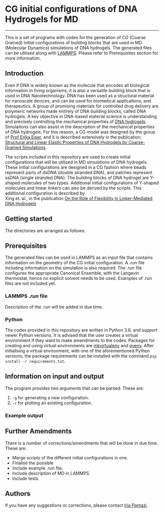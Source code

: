 # **CG initial configurations of DNA Hydrogels for MD**
---

This is a set of programs with codes for the generation of CG
(Coarse Grained) initial configurations of building blocks that 
are used in MD (Molecular Dynamics) simulations of DNA hydrogels.
The generated files can be utilised along with 
[LAMMPS](https://lammps.sandia.gov/). 
Please refer to Prerequisites section for more information.

## **Introduction**

Even if DNA is widely known as the molecule that encodes all biological information in living organisms, 
it is also a versatile building block that is used in DNA Nanotechnology. 
DNA has been used as a structural material for nanoscale devices, and can be 
used for biomedical applications, and therapeutics.
A group of promising materials for controlled drug delivery are polymeric 
networks made entirely of DNA building blocks, called DNA hydrogels.
A key objective in DNA-based material science is understanding and precisely 
controlling the mechanical properties of 
[DNA hydrogels](https://www.pnas.org/content/pnas/115/32/8137.full.pdf). 
Simulations can also assist in the description of the mechanical properties 
of DNA hydrogels. For this reason, a CG model was designed by the group of 
[Prof Erika Eiser](https://www.phy.cam.ac.uk/directory/eisere), and it is 
described extensively in the publication: 
[Structural and Linear Elastic Properties of DNA Hydrogels by Coarse-Grained 
Simulations](https://christopherjness.github.io/papers/acs.macromol.8b01948.pdf).

The scripts included in this repository are used to create initial configurations that 
will be utilised in MD simulations of DNA hydrogels. These initial configurations are 
designed in a CG fashion where beads represent parts of dsDNA (double stranded DNA), 
and patches represent ssDNA (single stranded DNA). The building blocks of 
DNA hydrogel are Y-shaped molecules of two types.
Additional initial configurations of Y-shaped molecules and linear linkers can 
also be derived by the scripts. This additional configuration is described by  
Xing et. al., in the publication 
[On the Role of Flexibility in Linker-Mediated DNA Hydrogels](https://arxiv.org/pdf/1909.05611.pdf) 

## **Getting started**
The directories are arranged as follows:

## **Prerequisites**
The generated files can be used in LAMMPS as an input file that 
contains information on the geometry of the CG initial configuration.
A *.run* file including information on the simulation is also required. 
The *.run* file configures the appropriate Canonical Ensemble, with 
the Langevin thermostat, hence no explicit solvent needs to be used. 
Examples of *.run* files are not included yet.

### **LAMMPS *.run* file**
Description of the *.run* will be added in due time.

### **Python**
The codes provided in this repository are written in Python 3.6, 
and support newer Python versions.
It is advised that the user creates a virtual environment if 
they want to make amendments to the codes.
Packages for creating and using virtual environments are 
[mkvirtualenv](https://realpython.com/python-virtual-environments-a-primer/) 
and [pyenv](https://realpython.com/intro-to-pyenv/).
After initialising a virtual environment, with one of the aforementioned 
Python versions, the package requirements can be installed with the command 
`pip install -r requirements.txt`.


## **Information on input and output**
The program provides two arguments that can be parsed. 
These are:
1. `-g` for generating a new configuration.
2. `-r` for plotting an existing configuration.


### **Example output**

## **Further Amendments**
There is a number of corrections/amendments that will be done 
in due time. These are:
- Merge scripts of the different initial configurations in one.
- Finalise the possible 
- Include example *.run* file.
-  Include description of MD in LAMMPS.
- Include tests.

## **Authors** 
If you have any suggestions or corrections, 
please contact [Iria Pantazi](iria.a.pantazi@gmail.com).


